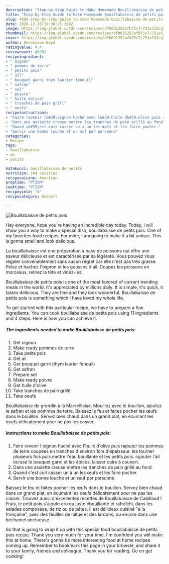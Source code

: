 ```yaml
---
description: "Step-by-Step Guide to Make Homemade Bouillabaisse de petits pois"
title: "Step-by-Step Guide to Make Homemade Bouillabaisse de petits pois"
slug: 4692-step-by-step-guide-to-make-homemade-bouillabaisse-de-petits-pois
date: 2020-12-16T10:30:25.309Z
image: https://img-global.cpcdn.com/recipes/dfb691252afb75c7/751x532cq70/bouillabaisse-de-petits-pois-photo-principale-de-la-recette.jpg
thumbnail: https://img-global.cpcdn.com/recipes/dfb691252afb75c7/751x532cq70/bouillabaisse-de-petits-pois-photo-principale-de-la-recette.jpg
cover: https://img-global.cpcdn.com/recipes/dfb691252afb75c7/751x532cq70/bouillabaisse-de-petits-pois-photo-principale-de-la-recette.jpg
author: Genevieve Boyd
ratingvalue: 4.4
reviewcount: 46891
recipeingredient:
- " oignon"
- " pommes de terre"
- " petits pois"
- " ail"
- " bouquet garni thym laurier fenouil"
- " safran"
- " sel"
- " poivre"
- " huile dolive"
- " tranches de pain grill"
- " oeufs"
recipeinstructions:
- "Faire revenir l&#39;oignon haché avec l&#39;huile d&#39;olive puis rajouter les pommes de terre coupées en tranches d&#39;environ 1cm d&#39;épaisseur. les tourner plusieurs fois puis mettre l&#39;eau bouillante et les petits pois. rajouter l&#39;ail écrasé le bouquet garni et les épices. laisser cuire à couvert."
- "Dans une assiette creuse mettre les tranches de pain grillé au fond."
- "Quand c&#39;est cuit casser un à un les œufs et les faire pocher."
- "Servir une bonne louche et un œuf par personne"
categories:
- Recipe
tags:
- bouillabaisse
- de
- petits

katakunci: bouillabaisse de petits 
nutrition: 144 calories
recipecuisine: American
preptime: "PT35M"
cooktime: "PT32M"
recipeyield: "4"
recipecategory: Dessert

---
```



![Bouillabaisse de petits pois](https://img-global.cpcdn.com/recipes/dfb691252afb75c7/751x532cq70/bouillabaisse-de-petits-pois-photo-principale-de-la-recette.jpg)

Hey everyone, hope you're having an incredible day today. Today, I will show you a way to make a special dish, bouillabaisse de petits pois. One of my favorites food recipes. For mine, I am going to make it a bit unique. This is gonna smell and look delicious.

La bouillabaisse est une préparation à base de poissons qui offre une saveur délicieuse et est caractérisée par sa légèreté. Vous pouvez vous régaler convenablement sans aucun regret car elle n&#39;est pas très grasse. Pelez et hachez l&#39;oignon et les gousses d&#39;ail. Coupez les poissons en morceaux, retirez la tête et videz-les.

Bouillabaisse de petits pois is one of the most favored of current trending meals in the world. It's appreciated by millions daily. It is simple, it's quick, it tastes delicious. They are fine and they look wonderful. Bouillabaisse de petits pois is something which I have loved my whole life.


To get started with this particular recipe, we have to prepare a few ingredients. You can cook bouillabaisse de petits pois using 11 ingredients and 4 steps. Here is how you can achieve it.

<!--inarticleads1-->

##### The ingredients needed to make Bouillabaisse de petits pois:

1. Get  oignon
1. Make ready  pommes de terre
1. Take  petits pois
1. Get  ail
1. Get  bouquet garni (thym laurier fenouil)
1. Get  safran
1. Prepare  sel
1. Make ready  poivre
1. Get  huile d&#39;olive
1. Take  tranches de pain grillé
1. Take  oeufs


Bouillabaisse de grondin à la Marseillaise. Mouillez avec le bouillon, ajoutez le safran et les pommes de terre. Baissez le feu et faites pocher les œufs dans le bouillon. Servez bien chaud dans un grand plat, en écumant les oeufs délicatement pour ne pas les casser. 

<!--inarticleads2-->

##### Instructions to make Bouillabaisse de petits pois:

1. Faire revenir l&#39;oignon haché avec l&#39;huile d&#39;olive puis rajouter les pommes de terre coupées en tranches d&#39;environ 1cm d&#39;épaisseur. les tourner plusieurs fois puis mettre l&#39;eau bouillante et les petits pois. rajouter l&#39;ail écrasé le bouquet garni et les épices. laisser cuire à couvert.
1. Dans une assiette creuse mettre les tranches de pain grillé au fond.
1. Quand c&#39;est cuit casser un à un les œufs et les faire pocher.
1. Servir une bonne louche et un œuf par personne


Baissez le feu et faites pocher les œufs dans le bouillon. Servez bien chaud dans un grand plat, en écumant les oeufs délicatement pour ne pas les casser. Trouvez aussi d&#39;excellentes recettes de Bouillabaisse de Cabillaud ! Frais, le petit pois s&#39;ajoute cru ou juste ébouillanté et rafraîchi, dans les salades composées, de riz ou de pâtes. Il est délicieux cuisiné &#34;à la française&#34;, avec des feuilles de laitue et des lardons, ou encore dans une béchamel onctueuse. 

So that is going to wrap it up with this special food bouillabaisse de petits pois recipe. Thank you very much for your time. I'm confident you will make this at home. There's gonna be more interesting food at home recipes coming up. Remember to bookmark this page in your browser, and share it to your family, friends and colleague. Thank you for reading. Go on get cooking!

